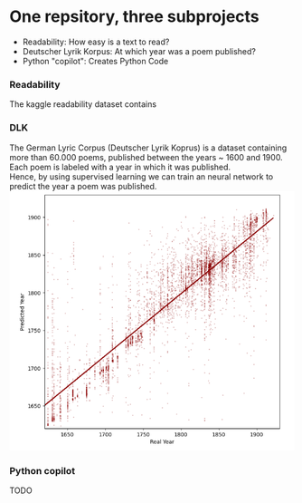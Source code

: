 
# One repsitory, three subprojects
+ Readability: How easy is a text to read?
+ Deutscher Lyrik Korpus: At which year was a poem published?
+ Python "copilot": Creates Python Code

### Readability
The kaggle readability dataset contains 

### DLK
The German Lyric Corpus (Deutscher Lyrik Koprus) is a dataset containing more than 60.000 poems, published between the years ~ 1600 and 1900. Each poem is labeled with a year in which it was published.<br>
Hence, by using supervised learning we can train an neural network to predict the year a poem was published.
<img src="images/dlk correlation.png" />


### Python copilot
TODO